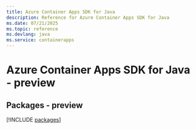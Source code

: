 ```yaml
---
title: Azure Container Apps SDK for Java
description: Reference for Azure Container Apps SDK for Java
ms.date: 07/21/2025
ms.topic: reference
ms.devlang: java
ms.service: containerapps
---
```

# Azure Container Apps SDK for Java - preview
## Packages - preview
[!INCLUDE [packages](container-apps-index.md)]